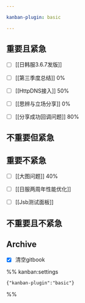 ```yaml
---

kanban-plugin: basic

---
```


## 重要且紧急

- [ ] [[日韩服3.6.7发版]]
- [ ] [[第三季度总结]] 0%
- [ ] [[HttpDNS接入]] 50%
- [ ] [[思辨与立场分享]] 0%
- [ ] [[分享成功回调问题]] 80%


## 不重要但紧急



## 重要不紧急

- [ ] [[大图问题]] 40%
- [ ] [[日服两周年性能优化]]
- [ ] [[Jsb测试面板]]


## 不重要且不紧急



## Archive

- [x] 清空gitbook




%% kanban:settings
```
{"kanban-plugin":"basic"}
```
%%